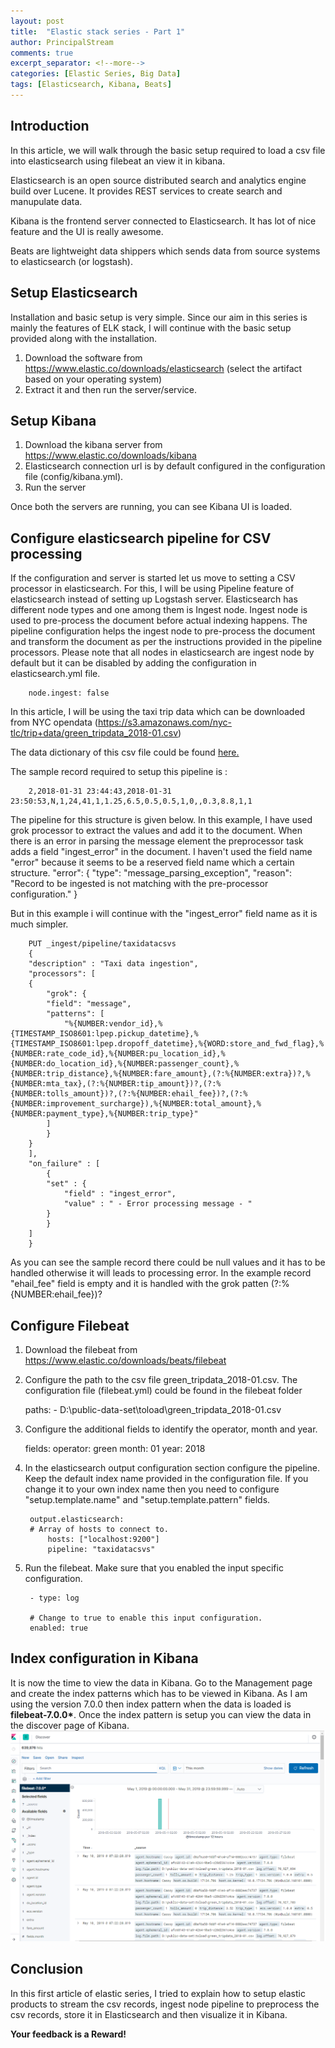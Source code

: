 ```yaml
---
layout: post
title:  "Elastic stack series - Part 1"
author: PrincipalStream
comments: true
excerpt_separator: <!--more-->
categories: [Elastic Series, Big Data]
tags: [Elasticsearch, Kibana, Beats]
---
```


## Introduction

In this article, we will walk through the basic setup required to load a csv file into elasticsearch using filebeat an view it in kibana.

Elasticsearch is an open source distributed search and analytics engine build over Lucene. It provides REST services to create search and manupulate data.

Kibana is the frontend server connected to Elasticsearch. It has lot of nice feature and the UI is really awesome.

Beats are lightweight data shippers which sends data from source systems to elasticsearch (or logstash).

<!--more-->

## Setup Elasticsearch

Installation and basic setup is very simple. Since our aim in this series is mainly the features of ELK stack, I will continue with the basic setup provided along with the installation.

1. Download the software from https://www.elastic.co/downloads/elasticsearch (select the artifact based on your operating system)
2. Extract it and then run the server/service.

## Setup Kibana

1. Download the kibana server from https://www.elastic.co/downloads/kibana 
2. Elasticsearch connection url is by default configured in the configuration file (config/kibana.yml).
3. Run the server 

Once both the servers are running, you can see Kibana UI is loaded. 

## Configure elasticsearch pipeline for CSV processing

If the configuration and server is started let us move to setting a CSV processor in elasticsearch. For this, I will be using Pipeline feature of elasticsearch instead of setting up Logstash server.
Elasticsearch has different node types and one among them is Ingest node. Ingest node is used to pre-process the document before actual indexing happens. The pipeline configuration helps the ingest node to pre-process the document and transform the document as per the instructions provided in the pipeline processors.
Please note that all nodes in elasticsearch are ingest node by default but it can be disabled by adding the configuration in elasticsearch.yml file.

        node.ingest: false

In this article, I will be using the taxi trip data which can be downloaded from NYC opendata (https://s3.amazonaws.com/nyc-tlc/trip+data/green_tripdata_2018-01.csv) 

The data dictionary of this csv file could be found [here.](https://www1.nyc.gov/assets/tlc/downloads/pdf/data_dictionary_trip_records_green.pdf)

The sample record required to setup this pipeline is :

        2,2018-01-31 23:44:43,2018-01-31 23:50:53,N,1,24,41,1,1.25,6.5,0.5,0.5,1,0,,0.3,8.8,1,1

The pipeline for this structure is given below. In this example, I have used grok processor to extract the values and add it to the document. When there is an error in parsing the message element the preprocessor task adds a field "ingest_error" in the document. I haven't used the field name "error" because it seems to be a reserved field name which a certain structure.
        "error": {
            "type": "message_parsing_exception",
            "reason": "Record to be ingested is not matching with the pre-processor configuration."
        }

But in this example i will continue with the "ingest_error" field name as it is much simpler.

        PUT _ingest/pipeline/taxidatacsvs
        {
        "description" : "Taxi data ingestion",
        "processors": [
        {
            "grok": {
            "field": "message",
            "patterns": [
                "%{NUMBER:vendor_id},%{TIMESTAMP_ISO8601:lpep.pickup_datetime},%{TIMESTAMP_ISO8601:lpep.dropoff_datetime},%{WORD:store_and_fwd_flag},%{NUMBER:rate_code_id},%{NUMBER:pu_location_id},%{NUMBER:do_location_id},%{NUMBER:passenger_count},%{NUMBER:trip_distance},%{NUMBER:fare_amount},(?:%{NUMBER:extra})?,%{NUMBER:mta_tax},(?:%{NUMBER:tip_amount})?,(?:%{NUMBER:tolls_amount})?,(?:%{NUMBER:ehail_fee})?,(?:%{NUMBER:improvement_surcharge}),%{NUMBER:total_amount},%{NUMBER:payment_type},%{NUMBER:trip_type}"
            ]
            }
        }
        ],
        "on_failure" : [
            {
            "set" : {
                "field" : "ingest_error",
                "value" : " - Error processing message - "
            }
            }
        ]
        }

As you can see the sample record there could be null values and it has to be handled otherwise it will leads to processing error.
In the example record "ehail_fee" field is empty and it is handled with the grok patten 
        (?:%{NUMBER:ehail_fee})?
        
## Configure Filebeat

1. Download the filebeat from https://www.elastic.co/downloads/beats/filebeat
2. Configure the path to the csv file green_tripdata_2018-01.csv. The configuration file (filebeat.yml) could be found in the filebeat folder

    paths:
        - D:\public-data-set\toload\green_tripdata_2018-01.csv
3. Configure the additional fields to identify the operator, month and year.

    fields:
        operator: green
        month: 01
        year: 2018
4. In the elasticsearch output configuration section configure the pipeline. Keep the default index name provided in the configuration file. If you change it to your own index name then you need to configure "setup.template.name" and "setup.template.pattern" fields. 

        output.elasticsearch:
        # Array of hosts to connect to.
            hosts: ["localhost:9200"]
            pipeline: "taxidatacsvs"

5. Run the filebeat. Make sure that you enabled the input specific configuration.

        - type: log

        # Change to true to enable this input configuration.
        enabled: true

## Index configuration in Kibana

It is now the time to view the data in Kibana. Go to the Management page and create the index patterns which has to be viewed in Kibana. As I am using the version 7.0.0 then index pattern when the data is loaded is __filebeat-7.0.0*__.
Once the index pattern is setup you can view the data in the discover page of Kibana.
![](/assets/img/elastic/kibana-discover-01.png)


## Conclusion
In this first article of elastic series, I tried to explain how to setup elastic products to stream the csv records, ingest node pipeline to preprocess the csv records, store it in Elasticsearch and then visualize it in Kibana.

__**Your feedback is a Reward!**__